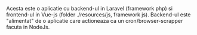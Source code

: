 Acesta este o aplicatie cu backend-ul in Laravel (framework php) si frontend-ul in Vue-js (folder ./resources/js, framework js). Backend-ul este "alimentat" de o aplicatie care actioneaza ca un cron/browser-scrapper facuta in NodeJs.